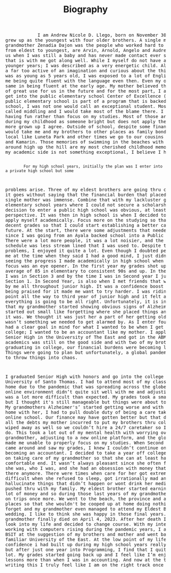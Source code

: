 <html>
  <header>
    <h1>Biography </h1>
  </header>
      <body>
        <pre>
            I am Andrew Nicole D. Llego, born on November 30, 2001 in Metro Manila and 
grew up as the youngest with four older brothers. A single mother Genela Llego, and a 
grandmother Zenadia Dajon was the people who worked hard to raise us. My brothers 
from eldest to youngest, are Arvin, Arnold, Angelo and Audrey. As for my father, he left 
us when I was still a baby and has never made contact ever since. Despite this, my family 
that is with me got along well. While I myself do not have a very clear memory of my 
younger years; I was described as a very energetic child. Always running around and has 
a far too active of an imagination and curious about the things around me. Even when I 
was as young as 5 years old, I was exposed to a lot of English media and that has led to 
me being quite fluent with the language even then. Even my older brothers were the 
same in being fluent at the early age. My mother believed that having this skill would be 
of great use for us in the future and for the most part, I agree. Eventually I managed to 
get into the public elementary school Center of Excellence (CENTEX). CENTEX while a 
public elementary school is part of a program that is backed by Ayala Foundation. In that 
school, I was not one would call an exceptional student. Most of my grades would be 
called middling and I would take most of the blame there. I was more concerned with 
having fun rather than focus on my studies. Most of those around me has described me 
during my childhood as someone bright but does not apply themselves and now I am 
more grown up I agree. Outside of school, despite some financial difficulties, my mother 
would take me and my brothers to other places as family bonding trips. Sometimes its 
local like Luneta Park and other times we go to our cousins in the province of Zambales 
and Kamarin. Those memories of swimming in the beaches with my brothers and running 
around high up the hill are my most cherished childhood memories. So, all in all, while 
my academic side is not something exceptional, I believe I had a very good childhood. 

            For my high school years, initially the plan was I enter into a private high school but some 
problems arise. Three of my eldest brothers are going thru college so it goes without 
saying that the financial burden that placed on my single mother was immense. Combine 
that with my lackluster grades in my elementary school years where I could not secure a 
scholarship then the decision to enter a public high school was obvious, at least from my 
perspective. It was then in high school is when I decided to really apply myself 
academically. Focus more on the studying so that I can get decent grades so that I could 
start establishing a better career in the future. At the start, there were some adjustments 
that needed to be done since I was going from an Ayala backed school into a Public High 
School. There were a lot more people, it was a lot noisier, and the school schedule was 
less stream lined that I was used to. Despite those minor problems, I enjoyed it quite a 
lot. Even though I doubted people around me at the time when they said I had a good 
mind, I just didn’t apply it, seeing the progress I made academically in high school when 
I decided to focus was an eye opener. In the first year my grades shot up from an average 
of 85 in elementary to consistent 90s and up. In the first Year I was in Section 3 and by 
the time I was in Second year I jumped up to Section 1. In Second Year, is also when I 
met friends that would stick by me all throughout junior high. It was a confidence boost 
to me and being praised for it made me want to try harder. I was riding this high point 
all the way to third year of junior high and it felt as though everything is going to be all 
right. Unfortunately, it is in fourth year that my grandmother started showing obvious 
signs of Alzheimer's. It started out small like forgetting where she placed things and what 
date it was. We thought it was just her a part of her getting old so it wasn’t something 
we needed to get alarmed by. As I enter fourth year, I had a clear goal in mind for what 
I wanted to be when I get into college; I wanted to be an accountant like my mother. I 
applied for Senior High in the University of The East and got in the ABM program. My 
academics was still on the good side and with two of my brothers graduating in college, 
our financial burdens were becoming lighter. Things were going to plan but unfortunately, 
a global pandemic decided to throw things into chaos. 

  I graduated Senior High with honors and go into the college i wanted; University of Santo 
Thomas. I had to attend most of my classes online at home due to the pandemic that 
was spreading across the globe. This new online environment didn’t quite sit well with 
me and adjusting for it was a lot more difficult than expected. My grades took a small dip 
down but I thought it's still manageable but things were about to get worse. My 
grandmothers Alzheimer's’ started getting worse and with me being at home with her, I 
had to pull double duty of being a care taker and doing online school. Our finance may 
have gotten better but that doesn’t mean all the debts my mother incurred to put my 
brothers thru college was wiped away as well so we couldn’t hire a 24/7 caretaker so I 
had to make do. This took a lot out of my mental health with worrying over my 
grandmother, adjusting to a new online platform, and the global pandemic made me 
unable to properly focus on my studies. When Second Year College came around and 
saw my grades, I knew I couldn’t continue on my dream of becoming an accountant. I 
decided to take a year off college and focus on taking care of my grandmother so that 
she can at least have a comfortable end. It wasn’t always pleasant since she often forgot 
where she was, who I was, and she had an obsession with money that wasn’t there 
anymore. There were times when care for her got extremely difficult when she refused 
to sleep, got irrationally mad and hallucinate things that didn’t happen or wont drink her 
medicines but I pushed thru with my family. My eldest brother started earning quite a lot 
of money and so during those last years of my grandmother, we went on trips once more. 
We went to the beach, the province and all sorts of places so that she wouldn't be cooped 
up at home doing nothing but forget and my grandmother even managed to attend my 
Eldest Brothers wedding. I like to think she was happy in those final years. My 
grandmother finally died on April 4, 2023. After her death I took a hard look into my life 
and decided to change course. With my interest in working with computers rising during 
the pandemic years, I applied for BSIT at the suggestion of my brothers and mother and 
went back into the familiar University of the East. At the low point of my life, most of my 
confidence i had built up during my high school years really took a toll but after just one 
year into Programming, I find that I quite like it a lot. My grades started going back up 
and I feel like I’m enjoying the lessons more than when I was in accounting. And now at 
the time of writing this I truly feel like I am on the right track once more. </pre>
      </body>
</html>
